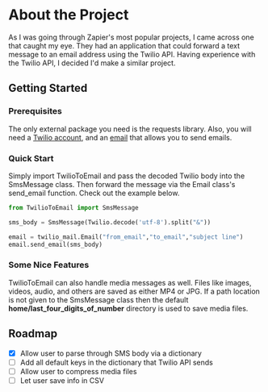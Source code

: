 # About the Project
As I was going through Zapier's most popular projects, I came across one that caught my eye. They had an application that could forward a text message to an email address using the Twilio API. Having experience with the Twilio API, I decided I'd make a similar project.

<!-- GETTING STARTED -->
## Getting Started

### Prerequisites
The only external package you need is the requests library. Also, you will need a [Twilio account](https://www.twilio.com/), and an [email](https://support.google.com/accounts/answer/6010255) that allows you to send emails.

### Quick Start
Simply import TwilioToEmail and pass the decoded Twilio body into the SmsMessage class. Then forward the message via the Email class's send_email function. Check out the example below.

```python
from TwilioToEmail import SmsMessage

sms_body = SmsMessage(Twilio.decode('utf-8').split("&"))

email = twilio_mail.Email("from_email","to_email","subject line")
email.send_email(sms_body)
```

### Some Nice Features
TwilioToEmail can also handle media messages as well. Files like images, videos, audio, and others are saved as either MP4 or JPG. If a path location is not given to the SmsMessage class then the default **home/last_four_digits_of_number** directory is used to save media files.


<!-- ROADMAP -->
## Roadmap
- [x] Allow user to parse through SMS body via a dictionary
- [ ] Add all default keys in the dictionary that Twilio API sends
- [ ] Allow user to compress media files
- [ ] Let user save info in CSV